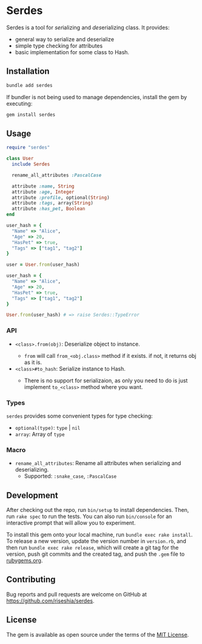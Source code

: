 # Serdes

Serdes is a tool for *ser*ializing and *des*erializing class.
It provides:

- general way to serialize and deserialize
- simple type checking for attributes
- basic implementation for some class to Hash.

## Installation

```bash
bundle add serdes
```

If bundler is not being used to manage dependencies, install the gem by executing:

```bash
gem install serdes
```

## Usage

```ruby
require "serdes"

class User
  include Serdes

  rename_all_attributes :PascalCase

  attribute :name, String
  attribute :age, Integer
  attribute :profile, optional(String)
  attribute :tags, array(String)
  attribute :has_pet, Boolean
end

user_hash = {
  "Name" => "Alice",
  "Age" => 20,
  "HasPet" => true,
  "Tags" => ["tag1", "tag2"]
}

user = User.from(user_hash)

user_hash = {
  "Name" => "Alice",
  "Age" => 20,
  "HasPet" => true,
  "Tags" => ["tag1", "tag2"]
}

User.from(user_hash) # => raise Serdes::TypeError
```

### API

- `<class>.from(obj)`: Deserialize object to <class> instance.
  - `from` will call `from_<obj.class>` method if it exists. if not, it returns obj as it is.
- `<class>#to_hash`: Serialize <class> instance to Hash.
  - There is no support for serializaion, as only you need to do is just implement `to_<class>` method where you want.

### Types

`serdes` provides some convenient types for type checking:

- `optional(type)`:  `type` | `nil`
- `array`: Array of `type`

### Macro

- `rename_all_attributes`: Rename all attributes when serializing and deserializing.
  - Supported: `:snake_case`, `:PascalCase`

## Development

After checking out the repo, run `bin/setup` to install dependencies. Then, run `rake spec` to run the tests. You can also run `bin/console` for an interactive prompt that will allow you to experiment.

To install this gem onto your local machine, run `bundle exec rake install`. To release a new version, update the version number in `version.rb`, and then run `bundle exec rake release`, which will create a git tag for the version, push git commits and the created tag, and push the `.gem` file to [rubygems.org](https://rubygems.org).

## Contributing

Bug reports and pull requests are welcome on GitHub at https://github.com/riseshia/serdes.

## License

The gem is available as open source under the terms of the [MIT License](https://opensource.org/licenses/MIT).
